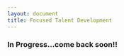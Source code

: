```yaml
---
layout: document
title: Focused Talent Development
---
```


### In Progress...come back soon!!

<!-- If you are an innovation cell, software factory, service
representative, or programmatic effort looking to upskill at scale,
you can work with our team to identify talent and place in an
immersive software experience.  Here is how it works:

1. Reach out to us at tron@afwerx.af.mil with the following information:
- unit
- number ppl needed
- outcome
- are you planning on purchasing your own or taking advantage of paid opportunity -->